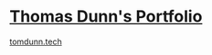 # [Thomas Dunn's Portfolio](https://www.tomdunn.tech/)

[tomdunn.tech](https://www.tomdunn.tech)

<!-- [![Netlify Status](https://api.netlify.com/api/v1/badges/4687df32-d054-46df-ae77-d91a9dcda958/deploy-status)](https://app.netlify.com/sites/thomas-dunn-portfolio/deploys) -->
